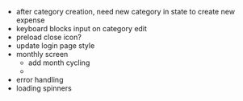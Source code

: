 - after category creation, need new category in state to create new expense
- keyboard blocks input on category edit
- preload close icon?
- update login page style
- monthly screen
  - add month cycling
  - 
- error handling
- loading spinners
